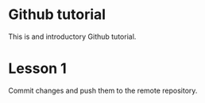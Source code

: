 # Github tutorial

This is and introductory Github tutorial.

# Lesson 1

Commit changes and push them to the remote repository.
